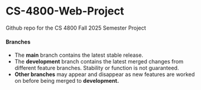 # CS-4800-Web-Project
Github repo for the CS 4800 Fall 2025 Semester Project

#### Branches
 - The **main** branch contains the latest stable release.
 - The **development** branch contains the latest merged changes from different feature branches. Stability or function is not guaranteed.
 - **Other branches** may appear and disappear as new features are worked on before being merged to **development.**
